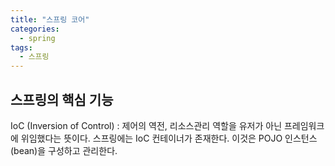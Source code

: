 ```yaml
---
title: "스프링 코어"
categories:
  - spring
tags:
  - 스프링
---
```


## 스프링의 핵심 기능

IoC (Inversion of Control)
:   제어의 역전, 리소스관리 역할을 유저가 아닌 프레임워크에 위임했다는 뜻이다. 스프링에는 IoC 컨테이너가 존재한다. 이것은 POJO 인스턴스(bean)을 구성하고 관리한다.

